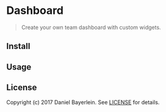 # Dashboard

> Create your own team dashboard with custom widgets.

## Install

## Usage

## License

Copyright (c) 2017 Daniel Bayerlein. See [LICENSE](./LICENSE.md) for details.
